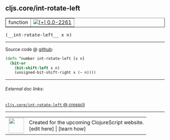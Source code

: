 ## cljs.core/int-rotate-left



 <table border="1">
<tr>
<td>function</td>
<td><a href="https://github.com/cljsinfo/cljs-api-docs/tree/0.0-2261"><img valign="middle" alt="[+] 0.0-2261" title="Added in 0.0-2261" src="https://img.shields.io/badge/+-0.0--2261-lightgrey.svg"></a> </td>
</tr>
</table>


 <samp>
(__int-rotate-left__ x n)<br>
</samp>

---







Source code @ [github](https://github.com/clojure/clojurescript/blob/r2341/src/cljs/cljs/core.cljs#L414-L417):

```clj
(defn ^number int-rotate-left [x n]
  (bit-or
    (bit-shift-left x n)
    (unsigned-bit-shift-right x (- n))))
```

<!--
Repo - tag - source tree - lines:

 <pre>
clojurescript @ r2341
└── src
    └── cljs
        └── cljs
            └── <ins>[core.cljs:414-417](https://github.com/clojure/clojurescript/blob/r2341/src/cljs/cljs/core.cljs#L414-L417)</ins>
</pre>

-->

---



###### External doc links:

[`cljs.core/int-rotate-left` @ crossclj](http://crossclj.info/fun/cljs.core.cljs/int-rotate-left.html)<br>

---

 <table>
<tr><td>
<img valign="middle" align="right" width="48px" src="http://i.imgur.com/Hi20huC.png">
</td><td>
Created for the upcoming ClojureScript website.<br>
[edit here] | [learn how]
</td></tr></table>

[edit here]:https://github.com/cljsinfo/cljs-api-docs/blob/master/cljsdoc/cljs.core/int-rotate-left.cljsdoc
[learn how]:https://github.com/cljsinfo/cljs-api-docs/wiki/cljsdoc-files

<!--

This information was too distracting to show to readers, but I'll leave it
commented here since it is helpful to:

- pretty-print the data used to generate this document
- and show how to retrieve that data



The API data for this symbol:

```clj
{:return-type number,
 :ns "cljs.core",
 :name "int-rotate-left",
 :signature ["[x n]"],
 :history [["+" "0.0-2261"]],
 :type "function",
 :full-name-encode "cljs.core/int-rotate-left",
 :source {:code "(defn ^number int-rotate-left [x n]\n  (bit-or\n    (bit-shift-left x n)\n    (unsigned-bit-shift-right x (- n))))",
          :title "Source code",
          :repo "clojurescript",
          :tag "r2341",
          :filename "src/cljs/cljs/core.cljs",
          :lines [414 417]},
 :full-name "cljs.core/int-rotate-left"}

```

Retrieve the API data for this symbol:

```clj
;; from Clojure REPL
(require '[clojure.edn :as edn])
(-> (slurp "https://raw.githubusercontent.com/cljsinfo/cljs-api-docs/catalog/cljs-api.edn")
    (edn/read-string)
    (get-in [:symbols "cljs.core/int-rotate-left"]))
```

-->
